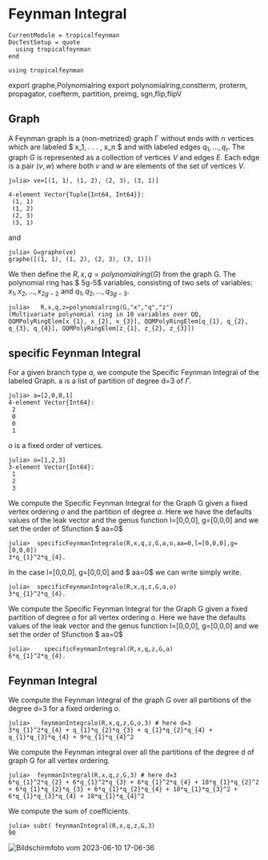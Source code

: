# Feynman Integral

```@meta
CurrentModule = tropicalfeynman
DocTestSetup = quote
  using tropicalfeynman
end
```

```@setup tropicalfeynman
using tropicalfeynman
```

export graphe,Polynomialring
export polynomialring,constterm, proterm, propagator, coefterm, partition, preimg, sgn,flip,flipV

## Graph

A Feynman graph is a (non-metrized) graph Γ without ends with n vertices which are labeled $ x_1, . . . , x_n $ and with labeled edges $q_1, . . . , q_r$.
The graph $G$ is represented as a collection of vertices $V$ and edges $E$. Each edge is a pair $(v,w)$ where both $v$ and $w$ are elements of the set of vertices $V$.

```jldoctest graph
julia> ve=[(1, 1), (1, 2), (2, 3), (3, 1)]

4-element Vector{Tuple{Int64, Int64}}:
 (1, 1)
 (1, 2)
 (2, 3)
 (3, 1)
```

and

```jldoctest graph
julia> G=graphe(ve)
graphe([(1, 1), (1, 2), (2, 3), (3, 1)])
```

We then define the $R,x,q=polynomialring(G)$ from the graph G.  The polynomial ring has $ 5g-5$ variables, consisting of two sets of variables: $x_{1},x_{2},...,x_{2g-2}$ and $q_{1},q_{2},...,q_{3g-3}$.

```jldoctest graph
julia>   R,x,q,z=polynomialring(G,"x","q","z")
(Multivariate polynomial ring in 10 variables over QQ, QQMPolyRingElem[x_{1}, x_{2}, x_{3}], QQMPolyRingElem[q_{1}, q_{2}, q_{3}, q_{4}], QQMPolyRingElem[z_{1}, z_{2}, z_{3}])

```

## specific Feynman Integral

For a given branch type $a$, we compute the Specific Feynman Integral of the labeled Graph.
a is a list of partition of degree d=3 of $\Gamma$.

```jldoctest graph
julia> a=[2,0,0,1]
4-element Vector{Int64}:
 2
 0
 0
 1
```

$o$ is a fixed order of vertices.

```jldoctest graph
julia> o=[1,2,3]
3-element Vector{Int64}:
 1
 2
 3
```

We compute the Specific Feynman Integral for the Graph G given a fixed vertex ordering $o$ and the partition of degree $a$.
Here we have the defaults values of the leak vector and the genus function  l=[0,0,0], g=[0,0,0] and we set the order of Sfunction $ aa=0$

```jldoctest graph
julia>  specificFeynmanIntegralo(R,x,q,z,G,a,o,aa=0,l=[0,0,0],g=[0,0,0])
3*q_{1}^2*q_{4}.
```



In the case l=[0,0,0], g=[0,0,0] and  $ aa=0$ we can write simply write.

```jldoctest graph
julia>  specificFeynmanIntegralo(R,x,q,z,G,a,o)
3*q_{1}^2*q_{4}.
```


We compute the Specific Feynman Integral for the Graph G given a fixed partition of degree $a$ for all vertex ordering $o$.
Here we have the defaults values of the leak vector and the genus function  l=[0,0,0], g=[0,0,0] and we set the order of Sfunction $ aa=0$

```jldoctest graph
julia>    specificFeynmanIntegral(R,x,q,z,G,a)
6*q_{1}^2*q_{4}.
```


## Feynman Integral



We compute the  Feynman Integral of the graph G over all  partitions of the degree d=3  for a fixed ordering $o$.

```jldoctest graph
julia>   feynmanIntegralo(R,x,q,z,G,o,3) # here d=3
3*q_{1}^2*q_{4} + q_{1}*q_{2}*q_{3} + q_{1}*q_{2}*q_{4} + q_{1}*q_{3}*q_{4} + 9*q_{1}*q_{4}^2

```


We compute the Feynman integral over all the partitions of the degree d of graph G for all vertex ordering.

```jldoctest graph
julia>  feynmanIntegral(R,x,q,z,G,3) # here d=3
6*q_{1}^2*q_{2} + 6*q_{1}^2*q_{3} + 6*q_{1}^2*q_{4} + 18*q_{1}*q_{2}^2 + 6*q_{1}*q_{2}*q_{3} + 6*q_{1}*q_{2}*q_{4} + 18*q_{1}*q_{3}^2 + 6*q_{1}*q_{3}*q_{4} + 18*q_{1}*q_{4}^2
```

We compute the sum of coefficients.

```
julia> subt( feynmanIntegral(R,x,q,z,G,3)
90
```
![Bildschirmfoto vom 2023-06-10 17-06-36](https://github.com/singular-gpispace/tropicalfeynman/assets/46294807/c5b4b792-6d2f-418f-b38a-21b3c0187a92)
